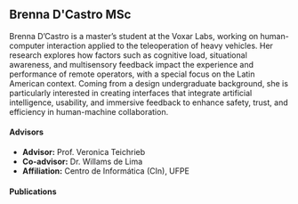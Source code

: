 ## Brenna D'Castro <span class="student-badge msc">MSc</span>

Brenna D’Castro is a master’s student at the Voxar Labs, working on human-computer interaction applied to the teleoperation of heavy vehicles. Her research explores how factors such as cognitive load, situational awareness, and multisensory feedback impact the experience and performance of remote operators, with a special focus on the Latin American context. Coming from a design undergraduate background, she is particularly interested in creating interfaces that integrate artificial intelligence, usability, and immersive feedback to enhance safety, trust, and efficiency in human-machine collaboration.

#### Advisors
- **Advisor:** Prof. Veronica Teichrieb  
- **Co-advisor:** Dr. Willams de Lima  
- **Affiliation:** Centro de Informática (CIn), UFPE

#### Publications
